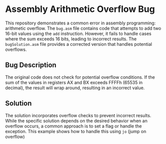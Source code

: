 # Assembly Arithmetic Overflow Bug

This repository demonstrates a common error in assembly programming: arithmetic overflow.  The `bug.asm` file contains code that attempts to add two 16-bit values using the `add` instruction. However, it fails to handle cases where the sum exceeds 16 bits, leading to incorrect results. The `bugSolution.asm` file provides a corrected version that handles potential overflows. 

## Bug Description

The original code does not check for potential overflow conditions. If the sum of the values in registers AX and BX exceeds FFFFh (65535 in decimal), the result will wrap around, resulting in an incorrect value. 

## Solution

The solution incorporates overflow checks to prevent incorrect results.  While the specific solution depends on the desired behavior when an overflow occurs, a common approach is to set a flag or handle the exception. This example shows how to handle this using `jo` (jump on overflow)